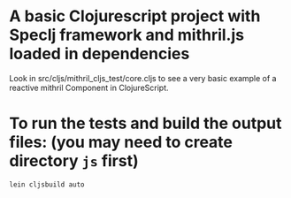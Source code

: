 # A basic Clojurescript project with Speclj framework and mithril.js loaded in dependencies

Look in src/cljs/mithril_cljs_test/core.cljs to see a very basic example of a reactive
mithril Component in ClojureScript.

# To run the tests and build the output files: (you may need to create directory `js` first)
```lein cljsbuild auto```
